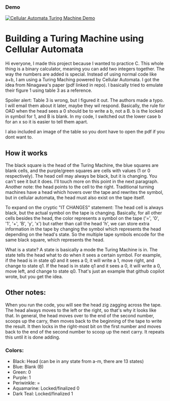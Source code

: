 ### Demo
[![Cellular Automata Turing Machine Demo](https://img.youtube.com/vi/PIkwhJi1-7A/0.jpg)](https://m.youtube.com/watch?v=PIkwhJi1-7A)

# Building a Turing Machine using Cellular Automata
Hi everyone, I made this project because I wanted to practice C. This whole thing is a binary calculator, meaning you can add two integers together. The way the numbers are added is special. Instead of using normal code like a+b, I am using a Turing Maching powered by Cellular Automata. I got the idea from Ninagawa's paper (pdf linked in repo). I basically tried to emulate their figure 1 using table 3 as a reference.

Spoiler alert: Table 3 is wrong, but I figured it out. The authors made a typo. I will email them about it later, maybe they wil respond. Basically, the rule for OAD when the head sees a 0 should be to write a b, not a B. b is the locked in symbol for 1, and B is blank. In my code, I switched out the lower case b for an x so it is easier to tell them apart.

I also included an image of the table so you dont have to open the pdf if you dont want to.

## How it works
The black square is the head of the Turing Machine, the blue squares are blank cells, and the purple/green squares are cells with values (1 or 0 respectively). The head cell may always be black, but it is changing. You can't see it but it does. I'll touch more on this point in the next paragraph. Another note: the head points to the cell to the right. Traditional turning machines have a head which hovers over the tape and rewrites the symbol, but in cellular automata, the head must also exist on the tape itself.

To expand on the cryptic "IT CHANGES" statement: The head cell is always black, but the actual symbol on the tape is changing. Basically, for all other cells besides the head, the color represents a symbol on the tape ('=', '0', '1', '+', 'B', 'y', 'x') but rather than call the head 'h', we can store extra information in the tape by changing the symbol which represents the head depending on the head's state. So the multiple tape symbols encode for the same black square, which represents the head.

What is a state? A state is basically a mode the Turing Machine is in. The state tells the head what to do when it sees a certain symbol. For example, if the head is in state q0 and it sees a 0, it will write a 1, move right, and change to state q1. If the head is in state q1 and it sees a 0, it will write a 0, move left, and change to state q0. That's just an example that github copilot wrote, but you get the idea.

## Other notes:
When you run the code, you will see the head zig zagging across the tape. The head always moves to the left or the right, so that's why it looks like that. In general, the head moves over to the end of the second number, scoops up the carry, then moves back to the beginning of the tape to write the result. It then locks in the right-most bit on the first number and moves back to the end of the second number to scoop up the next carry. It repeats this until it is done adding.

### Colors:
- Black: Head (can be in any state from a-m, there are 13 states)
- Blue: Blank (B)
- Green: 0
- Purple: 1
- Periwinkle: =
- Aquamarine: Locked/finalized 0
- Dark Teal: Locked/finalized 1

